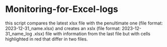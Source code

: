 # Monitoring-for-Excel-logs
this script compares the latest xlsx file with the penultimate one (file format: 2023-12-31_name.xlsx) and creates an xslx (file format: 2023-12-31_name_log .xlsx) file with information from the last file but with cells highlighted in red that differ in two files.
